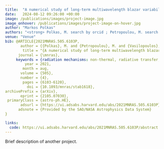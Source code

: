 ```yaml
---
title:  "A numerical study of long-term multiwavelength blazar variability"
date:   2024-08-12 09:26:00 +00:00
image: /publications/images/project-image.jpg
image_onhover: /publications/images/project-image-on-hover.jpg
author: "Markos Polkas"
authors: "<strong> Polkas, M. search by orcid ; Petropoulou, M. search by orcid ; Vasilopoulos, G. search by orcid ; Mastichiadis, A. search by orcid ; Urry, C. M. search by orcid ; Coppi, P. search by orcid ; Bailyn, C.</strong>"
venue: "Venue"
bib: @ARTICLE{2021MNRAS.505.6103P,
       author = {{Polkas}, M. and {Petropoulou}, M. and {Vasilopoulos}, G. and {Mastichiadis}, A. and {Urry}, C.~M. and {Coppi}, P. and {Bailyn}, C.},
        title = "{A numerical study of long-term multiwavelength blazar variability}",
      journal = {\mnras},
     keywords = {radiation mechanisms: non-thermal, radiative transfer, galaxies: active, gamma-rays: galaxies, Astrophysics - High Energy Astrophysical Phenomena},
         year = 2021,
        month = aug,
       volume = {505},
       number = {4},
        pages = {6103-6120},
          doi = {10.1093/mnras/stab1618},
archivePrefix = {arXiv},
       eprint = {2105.07030},
 primaryClass = {astro-ph.HE},
       adsurl = {https://ui.adsabs.harvard.edu/abs/2021MNRAS.505.6103P},
      adsnote = {Provided by the SAO/NASA Astrophysics Data System}
}

links:
  code: https://ui.adsabs.harvard.edu/abs/2021MNRAS.505.6103P/abstract
---
```

Brief description of another project.
